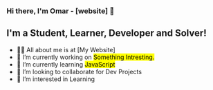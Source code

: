 ### Hi there, I'm Omar - [website] 👋

## I'm a Student, Learner, Developer and Solver!

- 🙋‍♂️ All about me is at [My Website]
- 🔭 I’m currently working on <mark>Something Intresting.</mark>
- 🌱 I’m currently learning <mark>JavaScript</mark>
- 👯 I’m looking to collaborate for Dev Projects
- 👀 I’m interested in Learning
